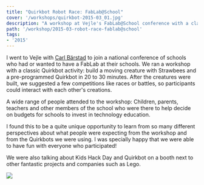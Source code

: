 ```yaml
---
title: "Quirkbot Robot Race: FabLab@School"
cover: '/workshops/quirkbot-2015-03_01.jpg'
description: "A workshop at Vejle's FabLab@School conference with a classic Quirkbot activity: Build a robotic creature in 20 minutes."
path: '/workshop/2015-03-robot-race-fablab@school'
tags:
- '2015'
---
```


I went to Vejle with [Carl Bärstad](https://www.linkedin.com/in/carlbarstad/) to join a national conference of schools who had or wanted to have a FabLab at their schools. We ran a workshop with a classic Quirkbot activity: build a moving creature with Strawbees and a pre-programmed Quirkbot in 20 to 30 minutes. After the creatures were built, we suggested a few competitions like races or battles, so participants could interact with each other's creations.

A wide range of people attended to the workshop: Children, parents, teachers and other members of the school who were there to help decide on budgets for schools to invest in technology education.

I found this to be a quite unique opportunity to learn from so many different perspectives about what people were expecting from the workshop and from the Quirkbots we were using. I was specially happy that we were able to have fun with everyone who participated!

We were also talking about Kids Hack Day and Quirkbot on a booth next to other fantastic projects and companies such as Lego.

![](./workshops/quirkbot-2015-03_01.jpg)
